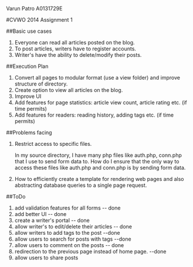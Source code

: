 Varun Patro
A0131729E

#CVWO 2014 Assignment 1

##Basic use cases

1. Everyone can read all articles posted on the blog.
2. To post articles, writers have to register accounts. 
3. Writer's have the ability to delete/modify their posts.


##Execution Plan

1. Convert all pages to modular format (use a view folder) and improve structure of directory.
2. Create option to view all articles on the blog.
3. Improve UI
4. Add features for page statistics: article view count, article rating etc. (if time permits)
5. Add features for readers: reading history, adding tags etc. (if time permits)


##Problems facing

1. Restrict access to specific files. 

	In my source directory, I have many php files like auth.php, conn.php that I use to send form data to. How do I ensure that the only way to access these files like auth.php and conn.php is by sending form data.

2. How to efficiently create a template for rendering web pages and also abstracting database queries to a single page request. 

##ToDo

1. add validation features for all forms -- done
2. add better UI -- done
3. create a writer's portal -- done
4. allow writer's to edit/delete their articles -- done
5. allow writers to add tags to the post --done
6. allow users to search for posts with tags --done
7. allow users to comment on the posts -- done
8. redirection to the previous page instead of home page. --done
9. allow users to share posts

